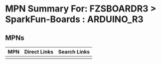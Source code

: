 



# MPN Summary For: FZSBOARDR3 > SparkFun-Boards : ARDUINO_R3

## MPNs
  

|MPN|Direct Links|Search Links|
| :--- | :--- | :--- |
||||
